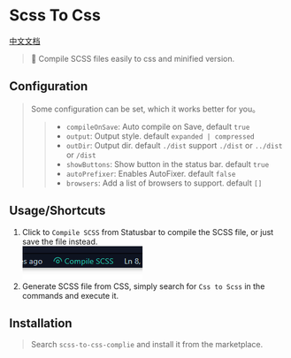 # Scss To Css
[中文文档](./READM_ZH.md)

> 💠 Compile SCSS files easily to css and minified version.
## Configuration
> Some configuration can be set, which it works better for you。
>> - `compileOnSave`: Auto compile on Save, default `true`
>> - `output`: Output style. default `expanded | compressed`
>> - `outDir`: Output dir. default `./dist` support `./dist`  or `../dist` or `/dist`
>> - `showButtons`: Show button in the status bar. default `true`
>> - `autoPrefixer`: Enables AutoFixer. default `false`
>> - `browsers`: Add a list of browsers to support. default `[]`
## Usage/Shortcuts
1. Click to `Compile SCSS` from Statusbar to compile the SCSS file, or just save the file instead. <br>
![Statusbar control](./images/usage.png)
2. Generate SCSS file from CSS, simply search for `Css to Scss` in the commands and execute it.

## Installation
> Search `scss-to-css-complie` and install it from the marketplace.